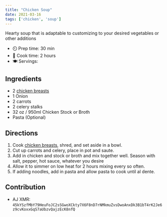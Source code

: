 ```yaml
---
title: "Chicken Soup"
date: 2021-03-16
tags: ['chicken', 'soup']
---
```


Hearty soup that is adaptable to customizing to your desired vegetables or other additions

- ⏲️ Prep time: 30 min
- 🍳 Cook time: 2 hours
- 🍽️ Servings:

## Ingredients

- 2 [chicken breasts](pan-seared-chicken.html)
- 1 Onion
- 2 carrots
- 2 celery stalks
- 32 oz / 950ml Chicken Stock or Broth
- Pasta (Optional)

## Directions

1. Cook [chicken breasts](pan-seared-chicken.html), shred, and set aside in a bowl.
2. Cut up carrots and celery, place in pot and saute.
3. Add in chicken and stock or broth and mix together well. Season with salt, pepper, hot sauce, whatever you desire
4. Allow it to simmer on low heat for 2 hours mixing every so often.
5. If adding noodles, add in pasta and allow pasta to cook until al dente.

## Contribution

- AJ XMR: `45kYSzfMbY79HeuFoJC2sSGwoXCkty7X6F8nD7rNMkmuZvsDwoAnxDk3B1bT4rK2Je6z9cvKoxxGqS7aUbzvQajzEcK8nfQ`
